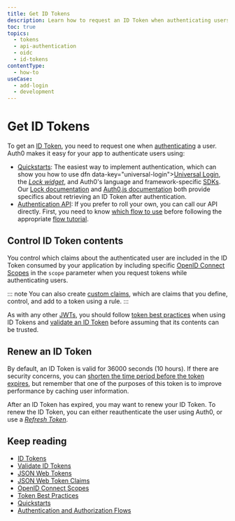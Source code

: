 ```yaml
---
title: Get ID Tokens
description: Learn how to request an ID Token when authenticating users that includes claims about the user by including OIDC scopes.
toc: true
topics:
  - tokens
  - api-authentication
  - oidc
  - id-tokens
contentType:
  - how-to
useCase:
  - add-login
  - development
---
```

# Get ID Tokens

To get an [ID Token](/tokens/concepts/id-tokens), you need to request one when [authenticating](/application-auth) a user. Auth0 makes it easy for your app to authenticate users using:

* [Quickstarts](/quickstarts): The easiest way to implement authentication, which can show you how to use dfn data-key="universal-login">[Universal Login](/universal-login)</dfn>, the <dfn data-key="lock">[Lock widget](/lock)</dfn>, and Auth0's language and framework-specific [SDKs](/libraries#sdks). Our [Lock documentation](/libraries/lock) and [Auth0.js documentation](/libraries/auth0js) both provide specifics about retrieving an ID Token after authentication.
* [Authentication API](/api/authentication): If you prefer to roll your own, you can call our API directly. First, you need to know [which flow to use](/api-auth/which-oauth-flow-to-use) before following the appropriate [flow tutorial](/flows).

## Control ID Token contents

You control which claims about the authenticated user are included in the ID Token consumed by your application by including specific [OpenID Connect Scopes](/scopes/current/oidc-scopes) in the `scope` parameter when you request tokens while authenticating users.

::: note 
You can also create [custom claims](/tokens/concepts/jwt-claims#custom-claims), which are claims that you define, control, and add to a token using a rule. 
:::

As with any other [JWTs](/tokens/concepts/jwts#security), you should follow [token best practices](/best-practices/token-best-practices) when using ID Tokens and [validate an ID Token](/tokens/guides/validate-id-tokens) before assuming that its contents can be trusted.

## Renew an ID Token

By default, an ID Token is valid for 36000 seconds (10 hours). If there are security concerns, you can [shorten the time period before the token expires](/dashboard/guides/applications/update-token-lifetime), but remember that one of the purposes of this token is to improve performance by caching user information. 

After an ID Token has expired, you may want to renew your ID Token. To renew the ID Token, you can either reauthenticate the user using Auth0, or use a <dfn data-key="refresh-token">[Refresh Token](/tokens/concepts/refresh-tokens)</dfn>.

## Keep reading

* [ID Tokens](/tokens/concepts/id-tokens)
* [Validate ID Tokens](/tokens/guides/validate-id-tokens)
* [JSON Web Tokens](/tokens/concepts/jwts)
* [JSON Web Token Claims](/tokens/concepts/jwt-claims)
* [OpenID Connect Scopes](/scopes/oidc-scopes)
* [Token Best Practices](/best-practices/token-best-practices)
* [Quickstarts](/quickstarts)
* [Authentication and Authorization Flows](/flows)